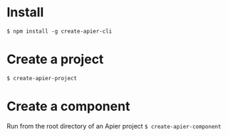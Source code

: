 # Install

```$ npm install -g create-apier-cli```

# Create a project

```$ create-apier-project```

# Create a component

Run from the root directory of an Apier project
```$ create-apier-component```
